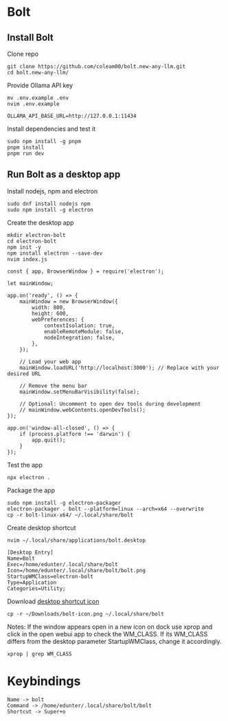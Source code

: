 # Bolt

## Install Bolt
Clone repo
```
git clone https://github.com/coleam00/bolt.new-any-llm.git
cd bolt.new-any-llm/
```

Provide Ollama API key
```
mv .env.example .env
nvim .env.example
```
```
OLLAMA_API_BASE_URL=http://127.0.0.1:11434
```

Install dependencies and test it
```
sudo npm install -g pnpm
pnpm install
pnpm run dev
```

## Run Bolt as a desktop app
Install nodejs, npm and electron
```
sudo dnf install nodejs npm
sudo npm install -g electron
```

Create the desktop app
```
mkdir electron-bolt
cd electron-bolt
npm init -y
npm install electron --save-dev
nvim index.js
```
```
const { app, BrowserWindow } = require('electron');

let mainWindow;

app.on('ready', () => {
    mainWindow = new BrowserWindow({
        width: 800,
        height: 600,
        webPreferences: {
            contextIsolation: true,
            enableRemoteModule: false,
            nodeIntegration: false,
        },
    });

    // Load your web app
    mainWindow.loadURL('http://localhost:3000'); // Replace with your desired URL

    // Remove the menu bar
    mainWindow.setMenuBarVisibility(false);

    // Optional: Uncomment to open dev tools during development
    // mainWindow.webContents.openDevTools();
});

app.on('window-all-closed', () => {
    if (process.platform !== 'darwin') {
        app.quit();
    }
});
```

Test the app
```
npx electron .
```

Package the app
```
sudo npm install -g electron-packager
electron-packager . bolt --platform=linux --arch=x64 --overwrite
cp -r bolt-linux-x64/ ~/.local/share/bolt
```

Create desktop shortcut
```
nvim ~/.local/share/applications/bolt.desktop
```
```
[Desktop Entry]
Name=Bolt
Exec=/home/edunter/.local/share/bolt
Icon=/home/edunter/.local/share/bolt/bolt.png
StartupWMClass=electron-bolt
Type=Application
Categories=Utility;
```

Download [desktop shortcut icon](https://github.com/EDUnter/development-enviroment/blob/main/bolt/bolt-icon.png)
```
cp -r ~/Downloads/bolt-icon.png ~/.local/share/bolt
```

Notes: If the window appears open in a new icon on dock use xprop and click in the open webui app to check the WM_CLASS. If its WM_CLASS differs from the desktop parameter StartupWMClass, change it accordingly.
```
xprop | grep WM_CLASS
```

# Keybindings
```
Name -> bolt
Command -> /home/edunter/.local/share/bolt/bolt
Shortcut -> Super+o
```
